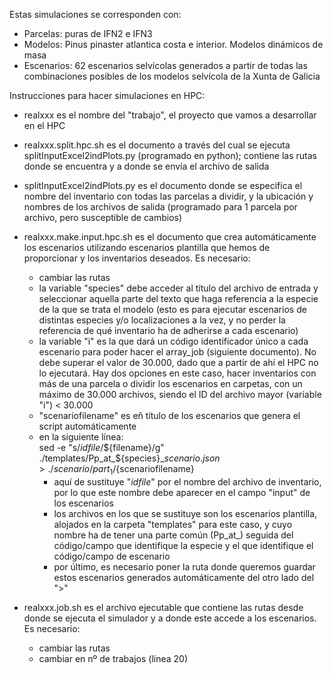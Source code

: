 Estas simulaciones se corresponden con:  
  
* Parcelas: puras de IFN2 e IFN3  
* Modelos: Pinus pinaster atlantica costa e interior. Modelos dinámicos de masa  
* Escenarios: 62 escenarios selvícolas generados a partir de todas las combinaciones posibles de los modelos selvícola de la Xunta de Galicia  
  
  

Instrucciones para hacer simulaciones en HPC:  
  
* realxxx es el nombre del "trabajo", el proyecto que vamos a desarrollar en el HPC

* realxxx.split.hpc.sh es el documento a través del cual se ejecuta splitInputExcel2indPlots.py (programado en python); contiene las rutas donde se encuentra y a donde se envía el archivo de salida

* splitInputExcel2indPlots.py es el documento donde se especifica el nombre del inventario con todas las parcelas a dividir, y la ubicación y nombres de los archivos de salida (programado para 1 parcela por archivo, pero susceptible de cambios)

* realxxx.make.input.hpc.sh es el documento que crea automáticamente los escenarios utilizando escenarios plantilla que hemos de proporcionar y los inventarios deseados. Es necesario:  
	- cambiar las rutas
	- la variable "species" debe acceder al título del archivo de entrada y seleccionar aquella parte del texto que haga referencia a la especie de la que se trata el modelo (esto es para ejecutar escenarios de distintas especies y/o localizaciones a la vez, y no perder la referencia de qué inventario ha de adherirse a cada escenario)
	- la variable "i" es la que dará un código identificador único a cada escenario para poder hacer el array_job (siguiente documento). No debe superar el valor de 30.000, dado que a partir de ahí el HPC no lo ejecutará. Hay dos opciones en este caso, hacer inventarios con más de una parcela o dividir los escenarios en carpetas, con un máximo de 30.000 archivos, siendo el ID del archivo mayor (variable "i") < 30.000
	- "scenariofilename" es eñ título de los escenarios que genera el script automáticamente
	- en la siguiente línea:  
	sed -e "s/_idfile_/${filename}/g" ./templates/Pp_at_${species}_${scenario}.json > ./scenario/part_1/${scenariofilename}  
		- aquí de sustituye "_idfile_" por el nombre del archivo de inventario, por lo que este nombre debe aparecer en el campo "input" de los escenarios
		- los archivos en los que se sustituye son los escenarios plantilla, alojados en la carpeta "templates" para este caso, y cuyo nombre ha de tener una parte común (Pp_at_) seguida del código/campo que identifique la especie y el que identifique el código/campo de escenario
		- por último, es necesario poner la ruta donde queremos guardar estos escenarios generados automáticamente del otro lado del ">"
  
* realxxx.job.sh es el archivo ejecutable que contiene las rutas desde donde se ejecuta el simulador y a donde este accede a los escenarios. Es necesario:  
	- cambiar las rutas
	- cambiar en nº de trabajos (línea 20)

